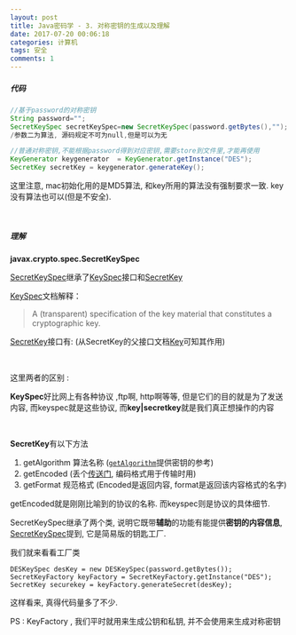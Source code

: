 ```yaml
---
layout: post
title: Java密码学 - 3. 对称密钥的生成以及理解
date: 2017-07-20 00:06:18
categories: 计算机
tags: 安全 
comments: 1
---
```




##### **代码**

```java
//基于password的对称密钥
String password="";
SecretKeySpec secretKeySpec=new SecretKeySpec(password.getBytes(),"");
/参数二为算法, 源码规定不可为null,但是可以为无
```
```java
//普通对称密钥,不能根据password得到对应密钥,需要store到文件里,才能再使用
KeyGenerator keygenerator  = KeyGenerator.getInstance("DES");
SecretKey secretKey = keygenerator.generateKey();
```

这里注意, mac初始化用的是MD5算法, 和key所用的算法没有强制要求一致. key没有算法也可以(但是不安全).

<br>

##### **理解**


**javax.crypto.spec.SecretKeySpec**



[SecretKeySpec](https://docs.oracle.com/javase/7/docs/api/javax/crypto/spec/SecretKeySpec.html)继承了[KeySpec](https://docs.oracle.com/javase/7/docs/api/java/security/spec/KeySpec.html)接口和[SecretKey](https://docs.oracle.com/javase/7/docs/api/javax/crypto/SecretKey.html)


[KeySpec](https://docs.oracle.com/javase/7/docs/api/java/security/spec/KeySpec.html)文档解释：

> A (transparent) specification of the key material that constitutes a cryptographic key.


[SecretKey](https://docs.oracle.com/javase/7/docs/api/javax/crypto/SecretKey.html)接口有:   (从SecretKey的父接口文档[Key](https://docs.oracle.com/javase/7/docs/api/java/security/Key.html)可知其作用)

<br>

这里两者的区别 :

**KeySpec**好比网上有各种协议 ,ftp啊, http啊等等, 但是它们的目的就是为了发送内容,  而keyspec就是这些协议, 而**key|secretkey**就是我们真正想操作的内容

<br>

**SecretKey**有以下方法

1. getAlgorithm 算法名称 ([`getAlgorithm`](https://docs.oracle.com/javase/7/docs/api/java/security/Key.html#getAlgorithm())提供密钥的参考)
2. getEncoded  (丢个[传送门](https://docs.oracle.com/javase/7/docs/api/java/security/Key.html), 编码格式用于传输时用)
3. getFormat 规范格式 (Encoded是返回内容, format是返回该内容格式的名字)

getEncoded就是刚刚比喻到的协议的名称. 而keyspec则是协议的具体细节.





SecretKeySpec继承了两个类, 说明它既带**辅助**的功能有能提供**密钥的内容信息**, [SecretKeySpec](https://docs.oracle.com/javase/7/docs/api/javax/crypto/spec/SecretKeySpec.html)提到, 它是简易版的钥匙工厂. 

我们就来看看工厂类

```
DESKeySpec desKey = new DESKeySpec(password.getBytes());
SecretKeyFactory keyFactory = SecretKeyFactory.getInstance("DES");
SecretKey securekey = keyFactory.generateSecret(desKey);
```

这样看来, 真得代码量多了不少.

PS : KeyFactory , 我们平时就用来生成公钥和私钥, 并不会使用来生成对称密钥




